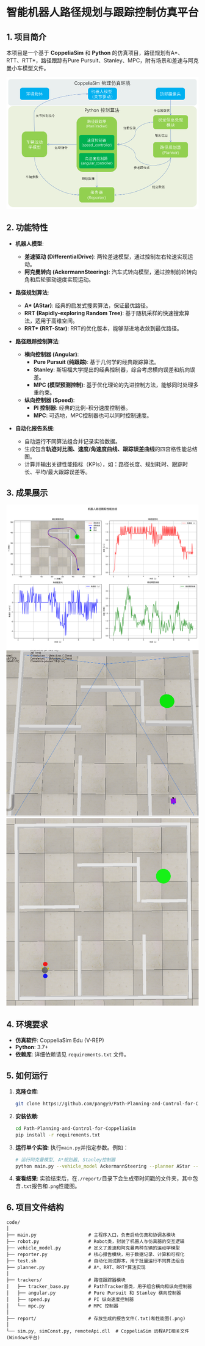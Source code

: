 # 智能机器人路径规划与跟踪控制仿真平台

## 1. 项目简介

本项目是一个基于 **CoppeliaSim** 和 **Python** 的仿真项目，路径规划有A*、RTT、RTT*，路径跟踪有Pure Pursuit、Stanley、MPC，附有场景和差速与阿克曼小车模型文件。

![框架图](./assets/framework.png)

## 2. 功能特性

*   **机器人模型**:
    *   **差速驱动 (DifferentialDrive)**: 两轮差速模型，通过控制左右轮速实现运动。
    *   **阿克曼转向 (AckermannSteering)**: 汽车式转向模型，通过控制前轮转向角和后轮驱动速度实现运动。

*   **路径规划算法**:
    *   **A\* (AStar)**: 经典的启发式搜索算法，保证最优路径。
    *   **RRT (Rapidly-exploring Random Tree)**: 基于随机采样的快速搜索算法，适用于高维空间。
    *   **RRT\* (RRT-Star)**: RRT的优化版本，能够渐进地收敛到最优路径。

*   **路径跟踪控制算法**:
    *   **横向控制器 (Angular)**:
        *   **Pure Pursuit (纯跟踪)**: 基于几何学的经典跟踪算法。
        *   **Stanley**: 斯坦福大学提出的经典控制器，综合考虑横向误差和航向误差。
        *   **MPC (模型预测控制)**: 基于优化理论的先进控制方法，能够同时处理多重约束。
    *   **纵向控制器 (Speed)**:
        *   **PI 控制器**: 经典的比例-积分速度控制器。
        *   **MPC**: 可选地，MPC控制器也可以同时控制速度。

*   **自动化报告系统**:
    *   自动运行不同算法组合并记录实验数据。
    *   生成包含**轨迹对比图、速度/角速度曲线、跟踪误差曲线**的四宫格性能总结图。
    *   计算并输出关键性能指标（KPIs），如：路径长度、规划耗时、跟踪时长、平均/最大跟踪误差等。

## 3. 成果展示


![性能总结图示例](./assets/AckermannSteering_AStar_MPC_PI.png)
![加速后的实例动图](./assets/example.gif)
![场景示例](./assets/map.png)


## 4. 环境要求

*   **仿真软件**: CoppeliaSim Edu (V-REP)
*   **Python**: 3.7+
*   **依赖库**: 详细依赖请见 `requirements.txt` 文件。


## 5. 如何运行
1.  **克隆仓库**: 
    ```bash
    git clone https://github.com/pangy9/Path-Planning-and-Control-for-CoppeliaSim.git
    ```
2.  **安装依赖**:
    ```bash
    cd Path-Planning-and-Control-for-CoppeliaSim
    pip install -r requirements.txt
    ```
3.  **运行单个实验**: 执行`main.py`并指定参数。例如：
    ```bash
    # 运行阿克曼模型, A*规划器, Stanley控制器
    python main.py --vehicle_model AckermannSteering --planner AStar --angular Stanley --speed PI
    ```
4.  **查看结果**: 实验结束后，在`./report/`目录下会生成带时间戳的文件夹，其中包含`.txt`报告和`.png`性能图。

## 6. 项目文件结构

```
code/
│
├── main.py                   # 主程序入口，负责启动仿真和协调各模块
├── robot.py                  # Robot类，封装了机器人与仿真器的交互逻辑
├── vehicle_model.py          # 定义了差速和阿克曼两种车辆的运动学模型
├── reporter.py               # 核心报告模块，用于数据记录、计算和可视化
├── test.sh                   # 自动化测试脚本，用于批量运行不同算法组合
├── planner.py                # A*、RRT、RRT*算法实现
│
├── trackers/                 # 路径跟踪器模块
│   ├── tracker_base.py       # PathTracker基类，用于组合横向和纵向控制器
│   ├── angular.py            # Pure Pursuit 和 Stanley 横向控制器
│   ├── speed.py              # PI 纵向速度控制器
│   └── mpc.py                # MPC 控制器
│
├── report/                   # 存放生成的报告文件(.txt)和性能图(.png)
│
└── sim.py, simConst.py, remoteApi.dll  # CoppeliaSim 远程API相关文件(Windows平台)
```